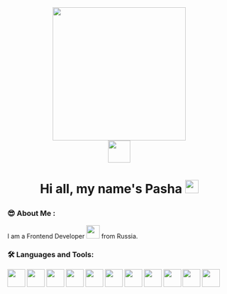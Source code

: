 <div id="header" align="center">
<img src="https://media.giphy.com/media/zOvBKUUEERdNm/giphy.gif" width="300"/>

<div id="badges">
<a href="@Pavel_E12">
<img src="https://cdn-icons-png.flaticon.com/512/2111/2111646.png" width="50" />
</a>
</div>
<img src="https://komarev.com/ghpvc/?username=PavelEgoro&style=flat-square&color=blue" alt=""/>

<h1 align='centr'>

Hi all, my name's Pasha
<img src="https://media.giphy.com/media/hvRJCLFzcasrR4ia7z/giphy.gif" width="30px"/> 
</h1>
</div>

### :sunglasses: About Me :
I am a Frontend Developer <img src="https://media.giphy.com/media/WUlplcMpOCEmTGBtBW/giphy.gif" width="30"> from Russia.

### :hammer_and_wrench: Languages and Tools: 
<div>
<img src="https://user-images.githubusercontent.com/115404795/228815010-c02e3a89-dd3e-4620-9797-8d1a5694f7b1.png" width='40' height='40'/>
<img src="https://cdn-icons-png.flaticon.com/128/5968/5968381.png" width='40' height='40'/>
<img src="https://cdn-icons-png.flaticon.com/128/919/919825.png" width='40' height='40'/>
<img src="https://cdn-icons-png.flaticon.com/128/5968/5968267.png" width='40' height='40'/>
<img src="https://cdn-icons-png.flaticon.com/128/5968/5968242.png" width='40' height='40'/>
<img src="https://cdn-icons-png.flaticon.com/128/1183/1183672.png" width='40' height='40'/>
<img src="https://cdn-icons-png.flaticon.com/128/5968/5968672.png" width='40' height='40'/>
<img src="https://cdn-icons-png.flaticon.com/128/4494/4494683.png" width='40' height='40'/>
<img src="https://cdn-icons-png.flaticon.com/128/5968/5968342.png" width='40' height='40'/>
<img src="https://cdn-icons-png.flaticon.com/128/1199/1199128.png" width='40' height='40'/>
<img src="https://cdn-icons-png.flaticon.com/128/5968/5968705.png" width='40' height='40'/>
</div>
